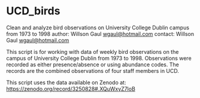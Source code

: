 # UCD_birds
Clean and analyze bird observations on University College Dublin campus from 1973 to 1998
author: Willson Gaul wgaul@hotmail.com
contact: Willson Gaul wgaul@hotmail.com

This script is for working with data of weekly bird observations on the campus of University College Dublin from 1973 to 1998.  Observations were recorded as either presence/absence or using abundance codes.  The records are the combined observations of four staff members in UCD.  

This script uses the data available on Zenodo at: https://zenodo.org/record/3250828#.XQuWxyZ7loB



